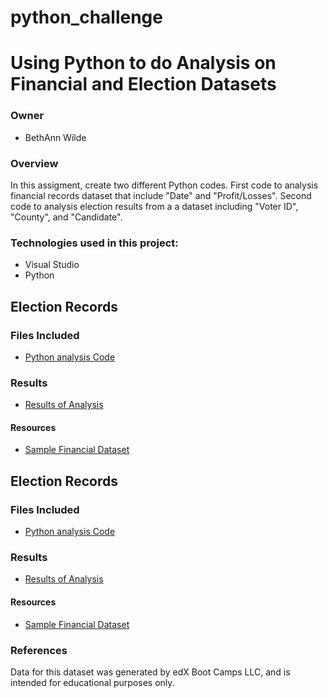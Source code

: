# python_challenge

# Using Python to do Analysis on Financial and Election Datasets

### Owner
* BethAnn Wilde

### Overview
In this assigment, create two different Python codes.  First code to analysis financial records dataset that include "Date" and "Profit/Losses".  Second code to analysis election results from a a dataset including "Voter ID", "County", and "Candidate".

### Technologies used in this project: 
* Visual Studio
* Python

## Election Records
### Files Included
* [Python analysis Code](PyBank/main.py)

### Results
* [Results of Analysis](PyBank/analysis/Bank_results.txt)

#### Resources
* [Sample Financial Dataset](PyBank/Resources/budget_data.csv)

## Election Records
### Files Included
* [Python analysis Code](PyPol/main.py)

### Results
* [Results of Analysis](PyPol/analysis/Election_results.txt)

#### Resources
* [Sample Financial Dataset](PyPol/Resources/election_data.csv)

### References
Data for this dataset was generated by edX Boot Camps LLC, and is intended for educational purposes only.
